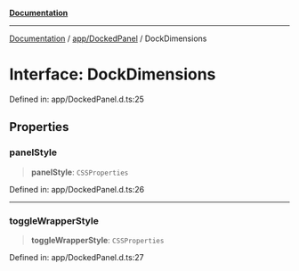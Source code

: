 [**Documentation**](../../../index.md)

***

[Documentation](../../../index.md) / [app/DockedPanel](../index.md) / DockDimensions

# Interface: DockDimensions

Defined in: app/DockedPanel.d.ts:25

## Properties

### panelStyle

> **panelStyle**: `CSSProperties`

Defined in: app/DockedPanel.d.ts:26

***

### toggleWrapperStyle

> **toggleWrapperStyle**: `CSSProperties`

Defined in: app/DockedPanel.d.ts:27
